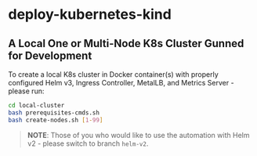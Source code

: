 # deploy-kubernetes-kind

## A Local One or Multi-Node K8s Cluster Gunned for Development

To create a local K8s cluster in Docker container(s) with properly configured Helm v3, Ingress Controller, MetalLB, and Metrics Server - please run:

```bash
cd local-cluster
bash prerequisites-cmds.sh
bash create-nodes.sh [1-99]
```

> **NOTE**: Those of you who would like to use the automation with Helm v2 - please switch to branch `helm-v2`.
